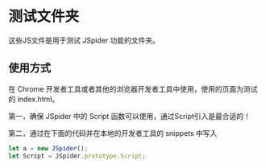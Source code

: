 # 测试文件夹
这些JS文件是用于测试 JSpider 功能的文件夹。

## 使用方式
在 Chrome 开发者工具或者其他的浏览器开发者工具中使用，使用的页面为测试的 index.html。

第一，确保 JSpider 中的 Script 函数可以使用，通过Script引入是最合适的！

第二，通过在下面的代码并在本地的开发者工具的 snippets 中写入


```js
let a = new JSpider();
let Script = JSpider.prototype.Script;

```